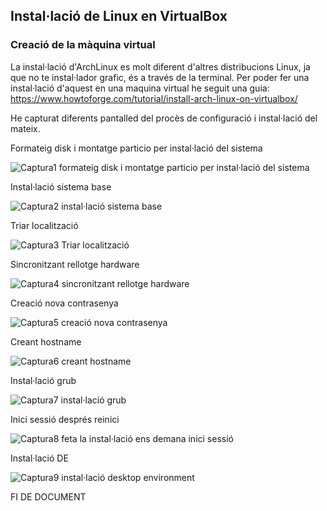 ## Instal·lació de Linux en VirtualBox

### Creació de la màquina virtual

La instal·lació d'ArchLinux es molt diferent d'altres distribucions Linux, ja que no te instal·lador grafic, és a través de la terminal.
Per poder fer una instal·lació d'aquest en una maquina virtual he seguit una guia: https://www.howtoforge.com/tutorial/install-arch-linux-on-virtualbox/

He capturat diferents pantalled del procès de configuració i instal·lació del mateix.

Formateig disk i montatge particio per instal·lació del sistema

![Captura1 formateig disk i montatge particio per instal·lació del sistema](https://user-images.githubusercontent.com/98331382/151603947-42b89a59-eb2d-4b02-a838-e802dcd60753.JPG)

Instal·lació sistema base

![Captura2 instal·lació sistema base](https://user-images.githubusercontent.com/98331382/151603950-efc7d347-5f68-4a03-a2e6-d93d28907356.JPG)

Triar localització

![Captura3 Triar localització](https://user-images.githubusercontent.com/98331382/151603951-cad2cb7c-0921-4054-ac26-bdfac2a6f35c.JPG)

Sincronitzant rellotge hardware

![Captura4 sincronitzant rellotge hardware](https://user-images.githubusercontent.com/98331382/151603952-47752924-acb1-40b7-b0b3-332a3b436baf.JPG)

Creació nova contrasenya

![Captura5 creació nova contrasenya](https://user-images.githubusercontent.com/98331382/151603953-0dfcfa70-06d1-43cb-8180-34c7b91926fb.JPG)

Creant hostname

![Captura6 creant hostname](https://user-images.githubusercontent.com/98331382/151603955-ee8e8f41-2d1f-47e7-b3a1-713f4950a1aa.JPG)

Instal·lació grub

![Captura7 instal·lació grub](https://user-images.githubusercontent.com/98331382/151603958-0f4950b3-faeb-43c7-9f70-343a8cab2818.JPG)

Inici sessió després reinici

![Captura8 feta la instal·lació ens demana inici sessió](https://user-images.githubusercontent.com/98331382/151603959-9333beed-07c8-4a88-9040-c0dddeef0891.JPG)

Instal·lació DE

![Captura9 instal·lació desktop environment](https://user-images.githubusercontent.com/98331382/151603961-74a6650b-c378-4999-a766-2a46e4993e24.JPG)

FI DE DOCUMENT
